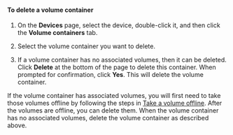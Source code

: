 <!--author=SharS last changed: 9/16/15-->

#### <a name="to-delete-a-volume-container"></a>To delete a volume container

1. On the **Devices** page, select the device, double-click it, and then click the **Volume containers** tab.

2. Select the volume container you want to delete.

3. If a volume container has no associated volumes, then it can be deleted. Click **Delete** at the bottom of the page to delete this container. When prompted for confirmation, click **Yes**. This will delete the volume container.

If the volume container has associated volumes, you will first need to take those volumes offline by following the steps in [Take a volume offline](../articles/storsimple/storsimple-manage-volumes.md#take-a-volume-offline). After the volumes are offline, you can delete them. When the volume container has no associated volumes, delete the volume container as described above.


<!--HONumber=Oct16_HO2-->


